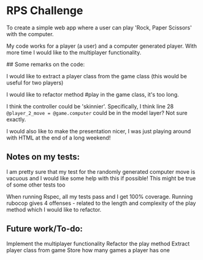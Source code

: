 # RPS Challenge

To create a simple web app where a user can play 'Rock, Paper Scissors' with the computer.

My code works for a player (a user) and a computer generated player. 
With more time I would like to the multiplayer functionality.

## Some remarks on the code:

I would like to extract a player class from the game class (this would be useful for two players)

I would like to refactor method #play in the game class, it's too long.

I think the controller could be 'skinnier'. 
Specifically, I think line 28 ` @player_2_move = @game.computer` could be in the model layer? Not sure exactly.

I would also like to make the presentation nicer, I was just playing around with HTML at the end of a long weekend!

## Notes on my tests:

I am pretty sure that my test for the randomly generated computer move is vacuous and I would like some help with this if possible!
This might be true of some other tests too

When running Rspec, all my tests pass and I get 100% coverage.
Running rubocop gives 4 offenses - related to the length and complexity of the play method which I would like to refactor. 

## Future work/To-do:

Implement the multiplayer functionality
Refactor the play method
Extract player class from game
Store how many games a player has one
